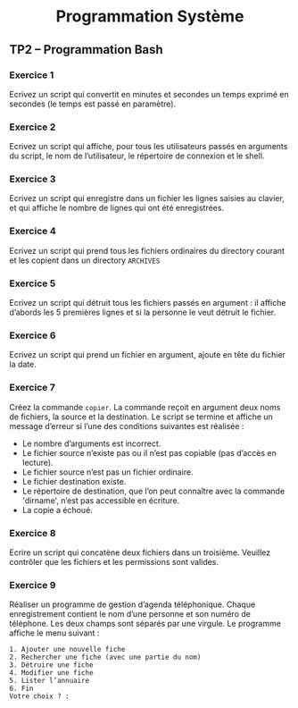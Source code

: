 <h1 align="center">Programmation Système</h1>

<h2>TP2 – Programmation Bash</h2>

### Exercice 1 
Ecrivez un script qui convertit en minutes et secondes un temps exprimé en secondes (le temps est passé en paramètre). 

### Exercice 2
Ecrivez un script qui affiche, pour tous les utilisateurs passés en arguments du script, le nom de l’utilisateur, le répertoire de connexion et le shell. 

### Exercice 3  
Ecrivez un script qui enregistre dans un fichier les lignes saisies au clavier, et qui affiche le nombre de lignes qui ont été enregistrées. 

### Exercice 4
Ecrivez un script qui prend tous les fichiers ordinaires du directory courant et les copient dans un directory `ARCHIVES`

### Exercice 5 
Ecrivez un script qui détruit tous les fichiers passés en argument : il affiche d’abords les 5 premières lignes et si la personne le veut détruit le fichier. 

### Exercice 6 
Ecrivez un script qui prend un fichier en argument, ajoute en tête du fichier la date. 

### Exercice 7
Créez la commande `copier`. La commande reçoit en argument deux noms de fichiers, la source et la destination. Le script se termine et affiche un message d’erreur si l’une des conditions suivantes est réalisée :
<ul>
  <li>Le nombre d’arguments est incorrect.</li>
  <li>Le fichier source n’existe pas ou il n’est pas copiable (pas d’accès en lecture).</li>
  <li>Le fichier source n’est pas un fichier ordinaire.</li>
  <li>Le fichier destination existe.</li>
  <li>Le répertoire de destination, que l’on peut connaître avec la commande 'dirname', n’est pas accessible en écriture.</li>
  <li>La copie a échoué.</li>
</ul>

### Exercice 8 
Ecrire un script qui concatène deux fichiers dans un troisième. Veuillez  contrôler que les fichiers et les permissions sont valides.

### Exercice 9 
Réaliser un programme de gestion d’agenda téléphonique. Chaque enregistrement contient le nom d’une personne et son numéro de téléphone. Les deux champs sont séparés par une virgule. Le programme affiche le menu suivant : 
``` 
1. Ajouter une nouvelle fiche 
2. Rechercher une fiche (avec une partie du nom)
3. Détruire une fiche 
4. Modifier une fiche 
5. Lister l’annuaire
6. Fin 
Votre choix ? :
```